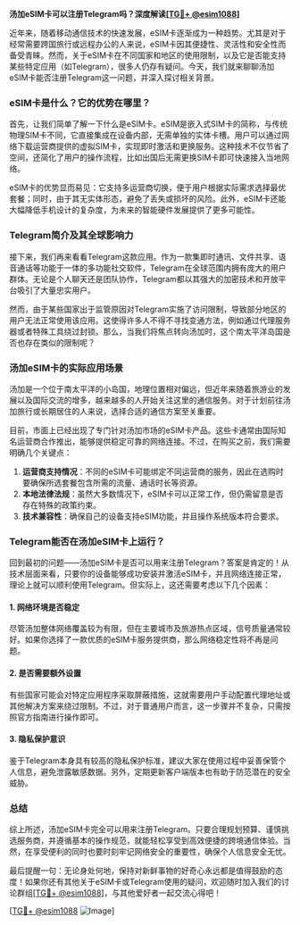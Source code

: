 **汤加eSIM卡可以注册Telegram吗？深度解读[[TG💪+ @esim1088](https://t.me/s/esim1088)]**

近年来，随着移动通信技术的快速发展，eSIM卡逐渐成为一种趋势。尤其是对于经常需要跨国旅行或远程办公的人来说，eSIM卡因其便捷性、灵活性和安全性而备受青睐。然而，关于eSIM卡在不同国家和地区的使用限制，以及它是否能支持某些特定应用（如Telegram），很多人仍存有疑问。今天，我们就来聊聊汤加eSIM卡能否注册Telegram这一问题，并深入探讨相关背景。

### eSIM卡是什么？它的优势在哪里？

首先，让我们简单了解一下什么是eSIM卡。eSIM是嵌入式SIM卡的简称，与传统物理SIM卡不同，它直接集成在设备内部，无需单独的实体卡槽。用户可以通过网络下载运营商提供的虚拟SIM卡，实现即时激活和更换服务。这种技术不仅节省了空间，还简化了用户的操作流程，比如出国后无需更换SIM卡即可快速接入当地网络。

eSIM卡的优势显而易见：它支持多运营商切换，便于用户根据实际需求选择最优套餐；同时，由于其无实体形态，避免了丢失或损坏的风险。此外，eSIM卡还能大幅降低手机设计的复杂度，为未来的智能硬件发展提供了更多可能性。

### Telegram简介及其全球影响力

接下来，我们再来看看Telegram这款应用。作为一款集即时通讯、文件共享、语音通话等功能于一体的多功能社交软件，Telegram在全球范围内拥有庞大的用户群体。无论是个人聊天还是团队协作，Telegram都以其强大的加密技术和开放平台吸引了大量忠实用户。

然而，由于某些国家出于监管原因对Telegram实施了访问限制，导致部分地区的用户无法正常使用该应用。这使得许多人不得不寻找变通方法，例如通过代理服务器或者特殊工具绕过封锁。那么，当我们将焦点转向汤加时，这个南太平洋岛国是否也存在类似的限制呢？

### 汤加eSIM卡的实际应用场景

汤加是一个位于南太平洋的小岛国，地理位置相对偏远，但近年来随着旅游业的发展以及国际交流的增多，越来越多的人开始关注这里的通信服务。对于计划前往汤加旅行或长期居住的人来说，选择合适的通信方案至关重要。

目前，市面上已经出现了专门针对汤加市场的eSIM卡产品。这些卡通常由国际知名运营商合作推出，能够提供稳定可靠的网络连接。不过，在购买之前，我们需要明确几个关键点：

1. **运营商支持情况**：不同的eSIM卡可能绑定不同运营商的服务，因此在选购时要确保所选套餐包含所需的流量、通话时长等资源。
2. **本地法律法规**：虽然大多数情况下，eSIM卡可以正常工作，但仍需留意是否存在特殊的政策约束。
3. **技术兼容性**：确保自己的设备支持eSIM功能，并且操作系统版本符合要求。

### Telegram能否在汤加eSIM卡上运行？

回到最初的问题——汤加eSIM卡是否可以用来注册Telegram？答案是肯定的！从技术层面来看，只要你的设备能够成功安装并激活eSIM卡，并且网络连接正常，理论上就可以顺利使用Telegram。但实际上，这还需要考虑以下几个因素：

#### 1. 网络环境是否稳定
尽管汤加整体网络覆盖较为有限，但在主要城市及旅游热点区域，信号质量通常较好。如果你选择了一款优质的eSIM卡服务提供商，那么网络稳定性将不再是问题。

#### 2. 是否需要额外设置
有些国家可能会对特定应用程序采取屏蔽措施，这就需要用户手动配置代理地址或其他解决方案来绕过限制。不过，对于普通用户而言，这一步骤并不复杂，只需按照官方指南进行操作即可。

#### 3. 隐私保护意识
鉴于Telegram本身具有较高的隐私保护标准，建议大家在使用过程中妥善保管个人信息，避免泄露敏感数据。另外，定期更新客户端版本也有助于防范潜在的安全威胁。

### 总结

综上所述，汤加eSIM卡完全可以用来注册Telegram。只要合理规划预算、谨慎挑选服务商，并遵循基本的操作规范，就能轻松享受到高效便捷的跨境通信体验。当然，在享受便利的同时也要时刻牢记网络安全的重要性，确保个人信息安全无忧。

最后提醒一句：无论身处何地，保持对新鲜事物的好奇心永远都是值得鼓励的态度！如果你还有其他关于eSIM卡或Telegram使用的疑问，欢迎随时加入我们的讨论群组[[TG💪+ @esim1088](https://t.me/s/esim1088)]，与其他爱好者一起交流心得吧！

[[TG💪+ @esim1088](https://t.me/s/esim1088) ![Image](https://i.postimg.cc/4NQfJmqS/Snipaste-2025-05-13-00-14-12.png)]